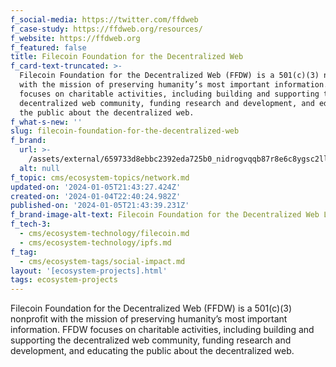 ```yaml
---
f_social-media: https://twitter.com/ffdweb
f_case-study: https://ffdweb.org/resources/
f_website: https://ffdweb.org
f_featured: false
title: Filecoin Foundation for the Decentralized Web
f_card-text-truncated: >-
  Filecoin Foundation for the Decentralized Web (FFDW) is a 501(c)(3) nonprofit
  with the mission of preserving humanity’s most important information. FFDW
  focuses on charitable activities, including building and supporting the
  decentralized web community, funding research and development, and educating
  the public about the decentralized web.
f_what-s-new: ''
slug: filecoin-foundation-for-the-decentralized-web
f_brand:
  url: >-
    /assets/external/659733d8ebbc2392eda725b0_nidrogvqqb87r8e6c8ygsc2llv7o2zu11hlqz-blvti.png
  alt: null
f_topic: cms/ecosystem-topics/network.md
updated-on: '2024-01-05T21:43:27.424Z'
created-on: '2024-01-04T22:40:24.982Z'
published-on: '2024-01-05T21:43:39.231Z'
f_brand-image-alt-text: Filecoin Foundation for the Decentralized Web Logo
f_tech-3:
  - cms/ecosystem-technology/filecoin.md
  - cms/ecosystem-technology/ipfs.md
f_tag:
  - cms/ecosystem-tags/social-impact.md
layout: '[ecosystem-projects].html'
tags: ecosystem-projects
---
```


Filecoin Foundation for the Decentralized Web (FFDW) is a 501(c)(3) nonprofit with the mission of preserving humanity’s most important information. FFDW focuses on charitable activities, including building and supporting the decentralized web community, funding research and development, and educating the public about the decentralized web.
